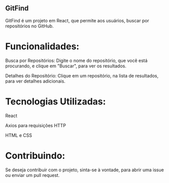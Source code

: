 ## GitFind

GitFind é um projeto em React, que permite aos usuários, buscar por repositórios no GitHub.

# Funcionalidades:

Busca por Repositórios: Digite o nome do repositório, que você está procurando, e clique em "Buscar", para ver os resultados.

Detalhes do Repositório: Clique em um repositório, na lista de resultados, para ver detalhes adicionais.

# Tecnologias Utilizadas: 
React

Axios para requisições HTTP

HTML e CSS

# Contribuindo:

Se deseja contribuir com o projeto, sinta-se à vontade, para abrir uma issue ou enviar um pull request.